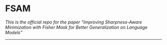 # FSAM

*This is the official repo for the paper “Improving Sharpness-Aware Minimization with Fisher Mask for Better Generalization on Language Models”*
***


